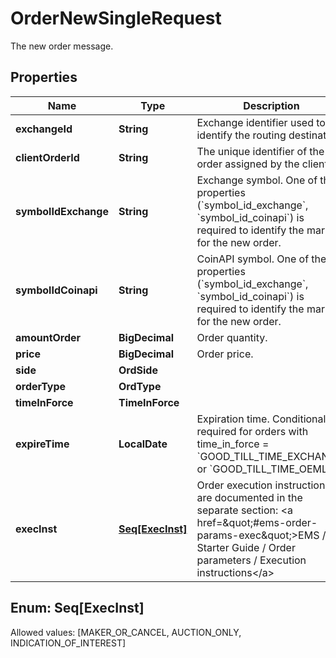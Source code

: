 

# OrderNewSingleRequest

The new order message.

## Properties

Name | Type | Description | Notes
------------ | ------------- | ------------- | -------------
**exchangeId** | **String** | Exchange identifier used to identify the routing destination. | 
**clientOrderId** | **String** | The unique identifier of the order assigned by the client. | 
**symbolIdExchange** | **String** | Exchange symbol. One of the properties (&#x60;symbol_id_exchange&#x60;, &#x60;symbol_id_coinapi&#x60;) is required to identify the market for the new order. |  [optional]
**symbolIdCoinapi** | **String** | CoinAPI symbol. One of the properties (&#x60;symbol_id_exchange&#x60;, &#x60;symbol_id_coinapi&#x60;) is required to identify the market for the new order. |  [optional]
**amountOrder** | **BigDecimal** | Order quantity. | 
**price** | **BigDecimal** | Order price. | 
**side** | **OrdSide** |  | 
**orderType** | **OrdType** |  | 
**timeInForce** | **TimeInForce** |  | 
**expireTime** | **LocalDate** | Expiration time. Conditionaly required for orders with time_in_force &#x3D; &#x60;GOOD_TILL_TIME_EXCHANGE&#x60; or &#x60;GOOD_TILL_TIME_OEML&#x60;. |  [optional]
**execInst** | [**Seq[ExecInst]**](#Seq[ExecInst]) | Order execution instructions are documented in the separate section: &lt;a href&#x3D;\&quot;#ems-order-params-exec\&quot;&gt;EMS / Starter Guide / Order parameters / Execution instructions&lt;/a&gt;  |  [optional]


## Enum: Seq[ExecInst]
Allowed values: [MAKER_OR_CANCEL, AUCTION_ONLY, INDICATION_OF_INTEREST]




